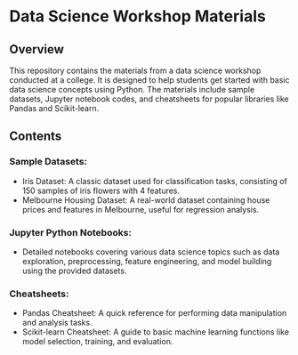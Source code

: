 # Data Science Workshop Materials

## Overview
This repository contains the materials from a data science workshop conducted at a college. It is designed to help students get started with basic data science concepts using Python. The materials include sample datasets, Jupyter notebook codes, and cheatsheets for popular libraries like Pandas and Scikit-learn.

## Contents
### Sample Datasets:
- Iris Dataset: A classic dataset used for classification tasks, consisting of 150 samples of iris flowers with 4 features.
- Melbourne Housing Dataset: A real-world dataset containing house prices and features in Melbourne, useful for regression analysis.
### Jupyter Python Notebooks:
- Detailed notebooks covering various data science topics such as data exploration, preprocessing, feature engineering, and model building using the provided datasets.
### Cheatsheets:
- Pandas Cheatsheet: A quick reference for performing data manipulation and analysis tasks.
- Scikit-learn Cheatsheet: A guide to basic machine learning functions like model selection, training, and evaluation.
